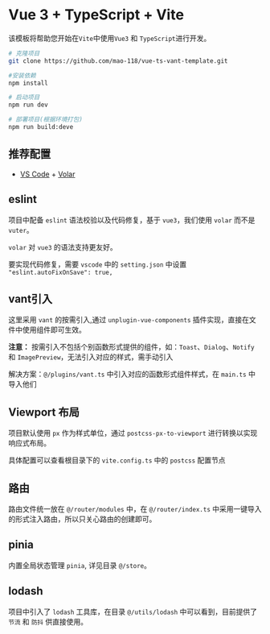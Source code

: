 # Vue 3 + TypeScript + Vite

该模板将帮助您开始在`Vite`中使用`Vue3` 和 `TypeScript`进行开发。


```bash
# 克隆项目
git clone https://github.com/mao-118/vue-ts-vant-template.git

#安装依赖
npm install

# 启动项目
npm run dev

# 部署项目(根据环境打包)
npm run build:deve
```

## 推荐配置

- [VS Code](https://code.visualstudio.com/) + [Volar](https://marketplace.visualstudio.com/items?itemName=Vue.volar)

## eslint
项目中配备 `eslint` 语法校验以及代码修复，基于 `vue3`，我们使用 `volar` 而不是 `vuter`。

`volar` 对 `vue3` 的语法支持更友好。

要实现代码修复，需要 `vscode` 中的 `setting.json` 中设置 `"eslint.autoFixOnSave": true,`

## vant引入

这里采用 `vant` 的按需引入,通过 `unplugin-vue-components` 插件实现，直接在文件中使用组件即可生效。

**注意：** 按需引入不包括个别函数形式提供的组件，如：`Toast`、`Dialog`、`Notify` 和 `ImagePreview`，无法引入对应的样式，需手动引入

解决方案：`@/plugins/vant.ts` 中引入对应的函数形式组件样式，在 `main.ts` 中导入他们

## Viewport 布局

项目默认使用 `px` 作为样式单位，通过 `postcss-px-to-viewport` 进行转换以实现响应式布局。

具体配置可以查看根目录下的 `vite.config.ts` 中的 `postcss` 配置节点

## 路由

路由文件统一放在 `@/router/modules` 中，在 `@/router/index.ts` 中采用一键导入的形式注入路由，所以只关心路由的创建即可。

## pinia

内置全局状态管理 `pinia`, 详见目录 `@/store`。

## lodash

项目中引入了 `lodash` 工具库，在目录 `@/utils/lodash` 中可以看到，目前提供了 `节流` 和 `防抖` 供直接使用。